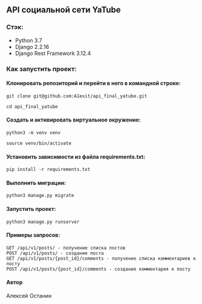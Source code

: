 ## API социальной сети YaTube

### Стэк:

- Python 3.7
- Django 2.2.16
- Django Rest Framework 3.12.4

### Как запустить проект:

#### Клонировать репозиторий и перейти в него в командной строке:
```
git clone git@github.com:A1exit/api_final_yatube.git
```
```
cd api_final_yatube
```
#### Cоздать и активировать виртуальное окружение:
```
python3 -m venv venv
```
```
source venv/bin/activate
```
#### Установить зависимости из файла requirements.txt:
```
pip install -r requirements.txt
```
#### Выполнить миграции:
```
python3 manage.py migrate
```
#### Запустить проект:
```
python3 manage.py runserver
```
#### Примеры запросов:
```
GET /api/v1/posts/ - получение списка постов
POST /api/v1/posts/ - создание поста
GET /api/v1/posts/{post_id}/comments - получение списка комментариев к посту
POST /api/v1/posts/{post_id}/comments - создание комментария к посту
```
#### Автор
Алексей Останин

